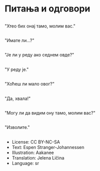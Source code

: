 # Питања и одговори

##
"Хтео бих онај тамо, молим вас."

##
"Имате ли...?"

##
"Је ли у реду ако седнем овде?"

##
"У реду је."

##
"Хоћеш ли мало овог?"

##
"Да, хвала!"

##
"Могу ли да видим ону тамо, молим вас?"

##
"Изволите."

##
* License: CC BY-NC-SA
* Text: Espen Stranger-Johannessen
* Illustration: Aakanee
* Translation: Jelena Ličina
* Language: sr
